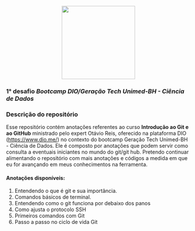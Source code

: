 <p align="center">
<img src="https://hermes.digitalinnovation.one/tracks/342f7392-a8b5-421f-bea9-d29f1fd8aae9.png" width="200" height="200" />
  
</p>


### 1° desafio ***Bootcamp  DIO/Geração Tech Unimed-BH - Ciência de Dados***


### Descrição do repositório

Esse repositório contém anotações referentes ao curso **Introdução ao Git e ao GitHub** ministrado pelo expert Otávio Reis, oferecido na plataforma DIO (https://www.dio.me/) no contexto do bootcamp Geração Tech Unimed-BH - Ciência de Dados. Ele é composto por anotações que podem servir como consulta a eventuais iniciantes no mundo do git/git hub. Pretendo continuar alimentando o repositório com mais anotações e códigos a medida em que eu for avançando em meus conhecimentos na ferramenta.


#### Anotações disponíveis:

1. Entendendo o que é git e sua importância.
2. Comandos básicos de terminal.
3. Entendendo como o git funciona por debaixo dos panos
4. Como ajusta o protocolo SSH
5. Primeiros comandos com Git
6. Passo a passo no ciclo de vida Git







